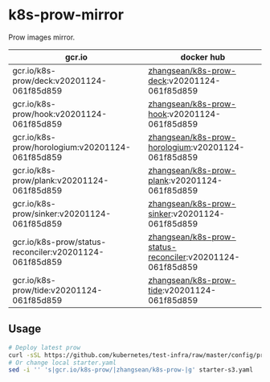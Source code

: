 # k8s-prow-mirror

Prow images mirror.

gcr.io | docker hub
---|---
gcr.io/k8s-prow/deck:v20201124-061f85d859 | [zhangsean/k8s-prow-deck](https://hub.docker.com/r/zhangsean/k8s-prow-deck):v20201124-061f85d859
gcr.io/k8s-prow/hook:v20201124-061f85d859 | [zhangsean/k8s-prow-hook](https://hub.docker.com/r/zhangsean/k8s-prow-hook):v20201124-061f85d859
gcr.io/k8s-prow/horologium:v20201124-061f85d859 | [zhangsean/k8s-prow-horologium](https://hub.docker.com/r/zhangsean/k8s-prow-horologium):v20201124-061f85d859
gcr.io/k8s-prow/plank:v20201124-061f85d859 | [zhangsean/k8s-prow-plank](https://hub.docker.com/r/zhangsean/k8s-prow-plank):v20201124-061f85d859
gcr.io/k8s-prow/sinker:v20201124-061f85d859 | [zhangsean/k8s-prow-sinker](https://hub.docker.com/r/zhangsean/k8s-prow-sinker):v20201124-061f85d859
gcr.io/k8s-prow/status-reconciler:v20201124-061f85d859 | [zhangsean/k8s-prow-status-reconciler](https://hub.docker.com/r/zhangsean/k8s-prow-status-reconciler):v20201124-061f85d859
gcr.io/k8s-prow/tide:v20201124-061f85d859 | [zhangsean/k8s-prow-tide](https://hub.docker.com/r/zhangsean/k8s-prow-tide):v20201124-061f85d859

## Usage

```bash
# Deploy latest prow
curl -sSL https://github.com/kubernetes/test-infra/raw/master/config/prow/cluster/starter-s3.yaml | sed 's|gcr.io/k8s-prow/|zhangsean/k8s-prow-|g' | kubectl apply -f -
# Or change local starter.yaml
sed -i '' 's|gcr.io/k8s-prow/|zhangsean/k8s-prow-|g' starter-s3.yaml
```
